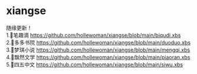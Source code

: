 # xiangse
随缘更新！</br>
1.🐠笔趣滴
https://github.com/hollewoman/xiangse/blob/main/biqudi.xbs</br>
2.🐠多多书院
https://github.com/hollewoman/xiangse/blob/main/duoduo.xbs
3.🐠梦琪小说
https://github.com/hollewoman/xiangse/blob/main/mengqi.xbs
4.🐠飘然文学
https://github.com/hollewoman/xiangse/blob/main/piaoran.xbs
5.🐠四五中文
https://github.com/hollewoman/xiangse/blob/main/siwu.xbs
